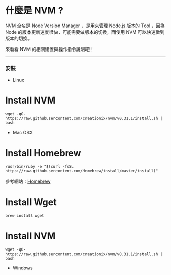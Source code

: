 什麼是 NVM ?
============

NVM 全名是 Node Version Manager ，是用來管理 Node.js 版本的 Tool ，因為 Node 的版本更新速度很快，可能需要做版本的切換，而使用 NVM 可以快速做到版本的切換。

來看看 NVM 的相關建置與操作指令說明吧！


--------

### 安裝

- Linux

# Install NVM
```
wget -qO- https://raw.githubusercontent.com/creationix/nvm/v0.31.1/install.sh | bash
```

- Mac OSX

# Install Homebrew
```
/usr/bin/ruby -e "$(curl -fsSL https://raw.githubusercontent.com/Homebrew/install/master/install)"
```

參考網站：[Homebrew](http://brew.sh/)

# Install Wget
```
brew install wget
```

# Install NVM
```
wget -qO- https://raw.githubusercontent.com/creationix/nvm/v0.31.1/install.sh | bash
```

- Windows
